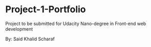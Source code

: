 # Project-1-Portfolio

Project to be submitted for Udacity Nano-degree in Front-end web development

By: Said Khalid Scharaf
